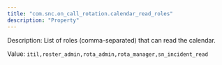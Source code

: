 ```yaml
---
title: "com.snc.on_call_rotation.calendar_read_roles"
description: "Property"
---
```


Description: List of roles (comma-separated) that can read the calendar.

Value: `itil,roster_admin,rota_admin,rota_manager,sn_incident_read`